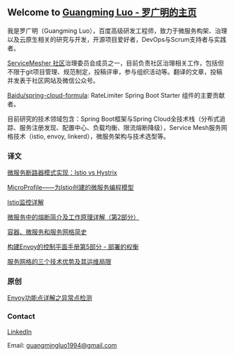 ## Welcome to [Guangming Luo - 罗广明的主页](https://guangmingluo.github.io/guangmingluo.io/)

我是罗广明（Guangming Luo），百度高级研发工程师，致力于微服务构架、治理以及云原生相关的研究与开发，开源项目爱好者，DevOps与Scrum支持者与实践者。

[ServiceMesher 社区](http://www.servicemesher.com/)治理委员会成员之一，目前负责社区治理相关工作，包括但不限于git项目管理、规范制定，投稿评审，参与组织活动等。翻译的文章，投稿并发表于社区网站及微信公众号。

[Baidu/spring-cloud-formula](https://github.com/baidu/spring-cloud-formula): RateLimiter Spring Boot Starter 组件的主要贡献者。

目前研究的技术领域包含：Spring Boot框架与Spring Cloud全技术栈（分布式追踪、服务注册发现、配置中心、负载均衡、限流熔断降级），Service Mesh服务网格技术（istio, envoy, linkerd），微服务架构与技术选型等。

### 译文
[微服务断路器模式实现：Istio vs Hystrix](http://www.servicemesher.com/blog/istio-vs-hystrix-circuit-breaker/)

[MicroProfile——为Istio创建的微服务编程模型](http://www.servicemesher.com/blog/microprofile-the-microservice-programming-model-made-for-istio/)

[Istio监控详解](http://www.servicemesher.com/blog/istio-monitoring-explained/)

[微服务中的熔断简介及工作原理详解（第2部分）](http://www.servicemesher.com/blog/preventing-systemic-failure-circuit-breaking-part-2/)

[容器、微服务和服务网格简史](http://www.servicemesher.com/blog/containers-microservices-service-meshes/)

[构建Envoy的控制平面手册第5部分 - 部署的权衡](http://www.servicemesher.com/blog/guidance-for-building-a-control-plane-for-envoy-deployment-tradeoffs/)

[服务网格的三个技术优势及其运维局限](https://www.servicemesher.com/blog/service-mesh-istio-limits-and-benefits-part-1/)

### 原创

[Envoy功能点详解之异常点检测](https://www.servicemesher.com/blog/envoy-feature-explain-outlier-detection/)

### Contact

[LinkedIn](https://www.linkedin.com/in/guangmingluo1994/)

Email: guangmingluo1994@gmail.com
